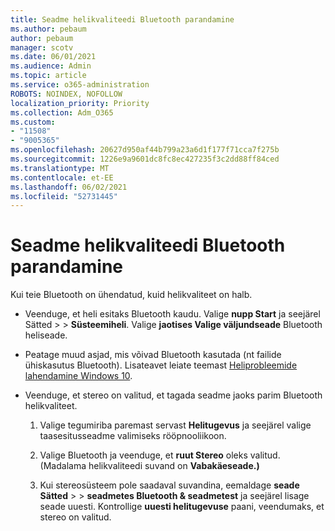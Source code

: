 ```yaml
---
title: Seadme helikvaliteedi Bluetooth parandamine
ms.author: pebaum
author: pebaum
manager: scotv
ms.date: 06/01/2021
ms.audience: Admin
ms.topic: article
ms.service: o365-administration
ROBOTS: NOINDEX, NOFOLLOW
localization_priority: Priority
ms.collection: Adm_O365
ms.custom:
- "11508"
- "9005365"
ms.openlocfilehash: 20627d950af44b799a23a6d1f177f71cca7f275b
ms.sourcegitcommit: 1226e9a9601dc8fc8ec427235f3c2dd88ff84ced
ms.translationtype: MT
ms.contentlocale: et-EE
ms.lasthandoff: 06/02/2021
ms.locfileid: "52731445"
---
```

# <a name="fix-the-audio-quality-of-my-bluetooth-device"></a>Seadme helikvaliteedi Bluetooth parandamine

Kui teie Bluetooth on ühendatud, kuid helikvaliteet on halb.

- Veenduge, et heli esitaks Bluetooth kaudu. Valige **nupp Start** ja seejärel Sätted  >    >  **Süsteemiheli**. Valige **jaotises Valige väljundseade** Bluetooth heliseade.

- Peatage muud asjad, mis võivad Bluetooth kasutada (nt failide ühiskasutus Bluetooth). Lisateavet leiate teemast [Heliprobleemide lahendamine Windows 10](https://support.microsoft.com/en-us/help/4026994).

- Veenduge, et stereo on valitud, et tagada seadme jaoks parim Bluetooth helikvaliteet.
    1. Valige tegumiriba paremast servast **Helitugevus** ja seejärel valige taasesitusseadme valimiseks rööpnooliikoon.

    1. Valige Bluetooth ja veenduge, et **ruut Stereo** oleks valitud. (Madalama helikvaliteedi suvand on **Vabakäeseade.)**

    1. Kui stereosüsteem pole saadaval suvandina, eemaldage **seade Sätted**  >    >  **seadmetes Bluetooth & seadmetest** ja seejärel lisage seade uuesti. Kontrollige **uuesti helitugevuse** paani, veendumaks, et stereo on valitud.

